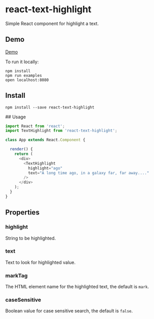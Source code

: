 # react-text-highlight

Simple React component for highlight a text.

## Demo

[Demo](http://henriquea.github.io/react-text-highlight)

To run it locally:

```
npm install
npm run examples
open localhost:8080
```

## Install

`npm install --save react-text-highlight`

## Usage

```javascript
import React from 'react';
import TextHighlight from 'react-text-highlight';

class App extends React.Component {

  render() {
    return (
      <div>
        <TextHighlight
          highlight="ago"
          text="A long time ago, in a galaxy far, far away...."
        />
      </div>
    );
  }
}
```

## Properties

### highlight

String to be highlighted.

### text

Text to look for highlighted value.

### markTag

The HTML element name for the highlighted text, the default is `mark`.

### caseSensitive

Boolean value for case sensitive search, the default is `false`.

